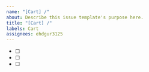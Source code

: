 ```yaml
---
name: "[Cart] /"
about: Describe this issue template's purpose here.
title: "[Cart] /"
labels: Cart
assignees: ehdgur3125
---
```


- [ ]
- [ ]
- [ ]
